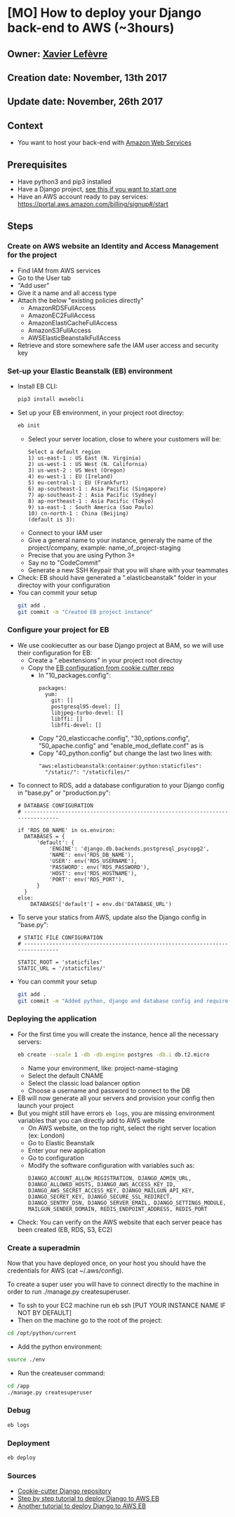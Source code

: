# [MO] How to deploy your Django back-end to AWS (~3hours)

## Owner: [Xavier Lefèvre](https://github.com/xavierlefevre)
## Creation date: November, 13th 2017
## Update date: November, 26th 2017

## Context

- You want to host your back-end with [Amazon Web Services](https://aws.amazon.com/)

## Prerequisites

- Have python3 and pip3 installed
- Have a Django project, [see this if you want to start one](https://github.com/bamlab/dev-standards/blob/master/backend/django/getting-started.mo.md)
- Have an AWS account ready to pay services: https://portal.aws.amazon.com/billing/signup#/start

## Steps

### Create on AWS website an Identity and Access Management for the project
- Find IAM from AWS services
- Go to the User tab
- "Add user"
- Give it a name and all access type
- Attach the below "existing policies directly"
  - AmazonRDSFullAccess
  - AmazonEC2FullAccess
  - AmazonElastiCacheFullAccess
  - AmazonS3FullAccess
  - AWSElasticBeanstalkFullAccess
- Retrieve and store somewhere safe the IAM user access and security key

### Set-up your Elastic Beanstalk (EB) environment
- Install EB CLI: 
  ```bash
  pip3 install awsebcli
  ```
- Set up your EB environment, in your project root directoy:
  ```bash
  eb init
  ```
  - Select your server location, close to where your customers will be:
    ```
    Select a default region
    1) us-east-1 : US East (N. Virginia)
    2) us-west-1 : US West (N. California)
    3) us-west-2 : US West (Oregon)
    4) eu-west-1 : EU (Ireland)
    5) eu-central-1 : EU (Frankfurt)
    6) ap-southeast-1 : Asia Pacific (Singapore)
    7) ap-southeast-2 : Asia Pacific (Sydney)
    8) ap-northeast-1 : Asia Pacific (Tokyo)
    9) sa-east-1 : South America (Sao Paulo)
    10) cn-north-1 : China (Beijing)
    (default is 3): 
    ```
  - Connect to your IAM user
  - Give a general name to your instance, generaly the name of the project/company, example: name_of_project-staging
  - Precise that you are using Python 3+
  - Say no to "CodeCommit"
  - Generate a new SSH Keypair that you will share with your teammates
- Check: EB should have generated a ".elasticbeanstalk" folder in your directoy with your configuration
- You can commit your setup
  ```bash
  git add .
  git commit -m "Created EB project instance"
  ```

### Configure your project for EB
- We use cookiecutter as our base Django project at BAM, so we will use their configuration for EB:
  - Create a ".ebextensions" in your project root directoy
  - Copy the [EB configuration from cookie cutter repo](https://github.com/pydanny/cookiecutter-django/tree/master/%7B%7Bcookiecutter.project_slug%7D%7D/.ebextensions)
    - In "10_packages.config":
      ```
      packages:
        yum:
          git: []
          postgresql95-devel: []
          libjpeg-turbo-devel: []
          libffi: []
          libffi-devel: []
      ```
    - Copy "20_elasticcache.config", "30_options.config", "50_apache.config" and "enable_mod_deflate.conf" as is
    - Copy "40_python.config" but change the last two lines with:
      ```
      "aws:elasticbeanstalk:container:python:staticfiles":
        "/static/": "/staticfiles/"
      ```
- To connect to RDS, add a database configuration to your Django config in "base.py" or "production.py":
  ```python3
  # DATABASE CONFIGURATION
  # ------------------------------------------------------------------------------

  if 'RDS_DB_NAME' in os.environ:
    DATABASES = {
        'default': {
            'ENGINE': 'django.db.backends.postgresql_psycopg2',
            'NAME': env('RDS_DB_NAME'),
            'USER': env('RDS_USERNAME'),
            'PASSWORD': env('RDS_PASSWORD'),
            'HOST': env('RDS_HOSTNAME'),
            'PORT': env('RDS_PORT'),
        }
    }
  else:
      DATABASES['default'] = env.db('DATABASE_URL')
  ```
- To serve your statics from AWS, update also the Django config in "base.py":
  ```python3
  # STATIC FILE CONFIGURATION
  # ------------------------------------------------------------------------------

  STATIC_ROOT = 'staticfiles'
  STATIC_URL = '/staticfiles/'
  ```
- You can commit your setup
  ```bash
  git add .
  git commit -m "Added python, django and database config and requirements files"
  ```

### Deploying the application
- For the first time you will create the instance, hence all the necessary servers:
  ```bash
  eb create --scale 1 -db -db.engine postgres -db.i db.t2.micro
  ```
  - Name your environment, like:  project-name-staging
  - Select the default CNAME
  - Select the classic load balancer option
  - Choose a username and password to connect to the DB
- EB will now generate all your servers and provision your config then launch your project
- But you might still have errors `eb logs`, you are missing environment variables that you can directly add to AWS website
  - On AWS website, on the top right, select the right server location (ex: London)
  - Go to Elastic Beanstalk
  - Enter your new application
  - Go to configuration
  - Modify the software configuration with variables such as:
    ```
    DJANGO_ACCOUNT_ALLOW_REGISTRATION, DJANGO_ADMIN_URL, DJANGO_ALLOWED_HOSTS, DJANGO_AWS_ACCESS_KEY_ID, DJANGO_AWS_SECRET_ACCESS_KEY, DJANGO_MAILGUN_API_KEY, DJANGO_SECRET_KEY, DJANGO_SECURE_SSL_REDIRECT, DJANGO_SENTRY_DSN, DJANGO_SERVER_EMAIL, DJANGO_SETTINGS_MODULE, MAILGUN_SENDER_DOMAIN, REDIS_ENDPOINT_ADDRESS, REDIS_PORT
    ```
- Check: You can verify on the AWS website that each server peace has been created (EB, RDS, S3, EC2)

### Create a superadmin
Now that you have deployed once, on your host you should have the credentials for AWS (cat ~/.aws/config).

To create a super user you will have to connect directly to the machine in order to run ./manage.py createsuperuser.

- To ssh to your EC2 machine run eb ssh [PUT YOUR INSTANCE NAME IF NOT BY DEFAULT]
- Then on the machine go to the root of the project:
```bash
cd /opt/python/current
```
- Add the python environment:
```bash
source ./env
```
- Run the createuser command:
```bash
cd /app
./manage.py createsuperuser
```

### Debug
```bash
eb logs
```
### Deployment
```bash
eb deploy
```

### Sources
- [Cookie-cutter Django repository](https://github.com/pydanny/cookiecutter-django)
- [Step by step tutorial to deploy Django to AWS EB](https://jamesonricks.com/tutorial-deploying-python-3-django-postgresql-to-aws-elastic-beanstalk/)
- [Another tutorial to deploy Django to AWS EB](https://realpython.com/blog/python/deploying-a-django-app-and-postgresql-to-aws-elastic-beanstalk/)
